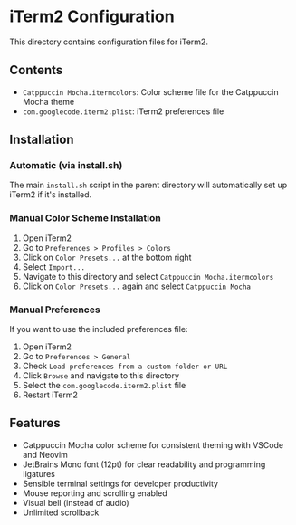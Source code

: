 # iTerm2 Configuration

This directory contains configuration files for iTerm2.

## Contents

- `Catppuccin Mocha.itermcolors`: Color scheme file for the Catppuccin Mocha theme
- `com.googlecode.iterm2.plist`: iTerm2 preferences file

## Installation

### Automatic (via install.sh)

The main `install.sh` script in the parent directory will automatically set up iTerm2 if it's installed.

### Manual Color Scheme Installation

1. Open iTerm2
2. Go to `Preferences > Profiles > Colors`
3. Click on `Color Presets...` at the bottom right
4. Select `Import...`
5. Navigate to this directory and select `Catppuccin Mocha.itermcolors`
6. Click on `Color Presets...` again and select `Catppuccin Mocha`

### Manual Preferences

If you want to use the included preferences file:

1. Open iTerm2
2. Go to `Preferences > General`
3. Check `Load preferences from a custom folder or URL`
4. Click `Browse` and navigate to this directory
5. Select the `com.googlecode.iterm2.plist` file
6. Restart iTerm2

## Features

- Catppuccin Mocha color scheme for consistent theming with VSCode and Neovim
- JetBrains Mono font (12pt) for clear readability and programming ligatures
- Sensible terminal settings for developer productivity
- Mouse reporting and scrolling enabled
- Visual bell (instead of audio)
- Unlimited scrollback